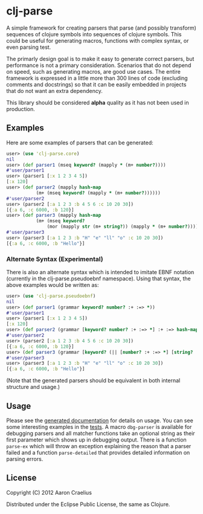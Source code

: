 # clj-parse

A simple framework for creating parsers that parse
(and possibly transform) sequences of clojure symbols
into sequences of clojure symbols.  This could be useful
for generating macros, functions with complex syntax, or
even parsing test.

The primarly design goal is to make it easy to generate correct
parsers, but performance is not a primary consideration.
Scenarios that do not depend on speed, such as generating macros,
are good use cases.  The entire framework is expressed in a little
more than 300 lines of code (excluding comments and docstrings)
so that it can be easily embedded in projects that do not want an extra dependency.

This library should be considered **alpha** quality as it has
not been used in production.

## Examples

Here are some examples of parsers that can be generated:

```clojure
user> (use 'clj-parse.core)
nil
user> (def parser1 (mseq keyword? (mapply * (m+ number?))))
#'user/parser1
user> (parser1 [:x 1 2 3 4 5])
[:x 120]
user> (def parser2 (mapply hash-map
           (m+ (mseq keyword? (mapply * (m+ number?))))))
#'user/parser2
user> (parser2 [:a 1 2 3 :b 4 5 6 :c 10 20 30])
[{:a 6, :c 6000, :b 120}]
user> (def parser3 (mapply hash-map
           (m+ (mseq keyword?
               (mor (mapply str (m+ string?)) (mapply * (m+ number?)))))))
#'user/parser3
user> (parser3 [:a 1 2 3 :b "H" "e" "ll" "o" :c 10 20 30])
[{:a 6, :c 6000, :b "Hello"}]
```

### Alternate Syntax (Experimental)

There is also an alternate syntax which is intended to imitate EBNF notation (currently in the
clj-parse.pseudoebnf namespace).  Using that syntax, the above examples would be written as:

```clojure
user> (use 'clj-parse.pseudoebnf)
nil
user> (def parser1 (grammar keyword? number? :+ :=> *))
#'user/parser1
user> (parser1 [:x 1 2 3 4 5])
[:x 120]
user> (def parser2 (grammar [keyword? number? :+ :=> *] :+ :=> hash-map))
#'user/parser2
user> (parser2 [:a 1 2 3 :b 4 5 6 :c 10 20 30])
[{:a 6, :c 6000, :b 120}]
user> (def parser3 (grammar [keyword? (|| [number? :+ :=> *] [string? :+ :=> str])] :+ :=> hash-map))
#'user/parser3
user> (parser3 [:a 1 2 3 :b "H" "e" "ll" "o" :c 10 20 30])
[{:a 6, :c 6000, :b "Hello"}]
```
(Note that the generated parsers should be equivalent in both internal structure and usage.)

## Usage

Please see the [generated documentation](http://aaronc.github.com/clj-parse/) for details on usage.
You can see some interesting examples in the [tests](https://github.com/aaronc/clj-parse/blob/master/test/clj_parse/test/pseudoebnf.clj). A macro `dbg-parser` is available for debugging
parsers and all matcher functions take an optional string as their first parameter which shows up in
debugging output.  There is a function `parse-ex` which will throw an exception explaining the reason that
a parser failed and a function `parse-detailed` that provides detailed information on parsing errors.

## License

Copyright (C) 2012 Aaron Craelius

Distributed under the Eclipse Public License, the same as Clojure.
